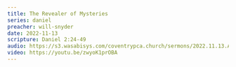 ```yaml
---
title: The Revealer of Mysteries
series: daniel
preacher: will-snyder
date: 2022-11-13
scripture: Daniel 2:24-49
audio: https://s3.wasabisys.com/coventrypca.church/sermons/2022.11.13.A The Revealer of Mysteries - Will Snyder.mp3
video: https://youtu.be/zwyoK1prOBA
---
```


